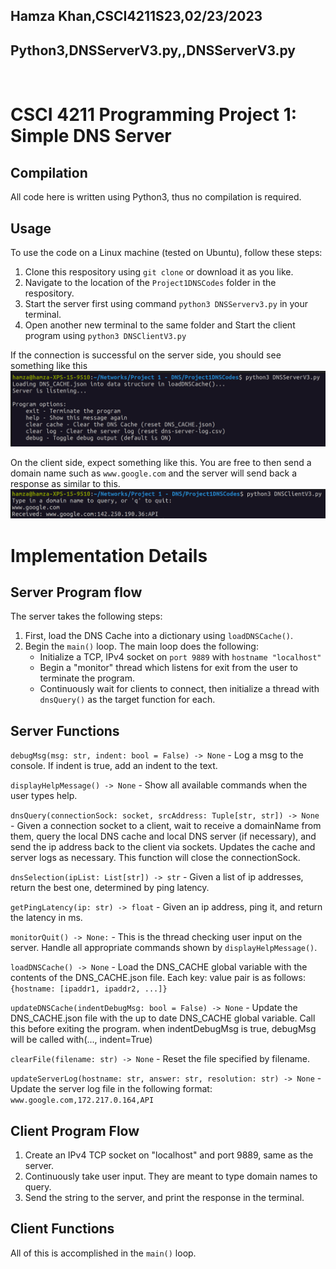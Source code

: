 ## Hamza Khan,CSCI4211S23,02/23/2023 
## Python3,DNSServerV3.py,,DNSServerV3.py

</br>

# CSCI 4211 Programming Project 1: Simple DNS Server
## Compilation
All code here is written using Python3, thus no compilation is required.

## Usage
To use the code on a Linux machine (tested on Ubuntu), follow these steps:  
1. Clone this respository using `git clone` or download it as you like.
2. Navigate to the location of the `Project1DNSCodes` folder in the respository.
3. Start the server first using command `python3 DNSServerv3.py` in your terminal.
4. Open another new terminal to the same folder and Start the client program using `python3 DNSClientV3.py`

If the connection is successful on the server side, you should see something like this ![Server start example](./server_start_example.png)

On the client side, expect something like this. You are free to then send a domain name such as `www.google.com` and the server will send back a response as similar to this. ![Client google example](./client_google_example.png)

# Implementation Details
## Server Program flow
The server takes the following steps:
1. First, load the DNS Cache into a dictionary using `loadDNSCache()`.
2. Begin the `main()` loop. The main loop does the following:
    - Initialize a TCP, IPv4 socket on `port 9889` with `hostname "localhost"`
    - Begin a "monitor" thread which listens for exit from the user to terminate the program.
    - Continuously wait for clients to connect, then initialize a thread with `dnsQuery()` as the target function for each.

## Server Functions
`debugMsg(msg: str, indent: bool = False) -> None` - Log a msg to the console. If indent is true, add an indent to the text.

`displayHelpMessage() -> None` - Show all available commands when the user types help.

`dnsQuery(connectionSock: socket, srcAddress: Tuple[str, str]) -> None` - Given a connection socket to a client, wait to receive a domainName from them, query the local DNS cache and local DNS server (if necessary), and send the ip address back to the client via sockets. Updates the cache and server logs as necessary. This function will close the connectionSock.

`dnsSelection(ipList: List[str]) -> str` - Given a list of ip addresses, return the best one, determined by ping latency.

`getPingLatency(ip: str) -> float` - Given an ip address, ping it, and return the latency in ms.

`monitorQuit() -> None:` - This is the thread checking user input on the server. Handle all appropriate commands shown by `displayHelpMessage()`.

`loadDNSCache() -> None` - Load the DNS_CACHE global variable with the contents of the DNS_CACHE.json file. Each key: value pair is as follows: `{hostname: [ipaddr1, ipaddr2, ...]}`

`updateDNSCache(indentDebugMsg: bool = False) -> None` - Update the DNS_CACHE.json file with the up to date DNS_CACHE global variable. Call this before exiting the program. when indentDebugMsg is true, debugMsg will be called with(..., indent=True)

`clearFile(filename: str) -> None` - Reset the file specified by filename.

`updateServerLog(hostname: str, answer: str, resolution: str) -> None` - Update the server log file in the following format: `www.google.com,172.217.0.164,API`


## Client Program Flow
1. Create an IPv4 TCP socket on "localhost" and port 9889, same as the server.
2. Continuously take user input. They are meant to type domain names to query.
3. Send the string to the server, and print the response in the terminal.

## Client Functions
All of this is accomplished in the `main()` loop.